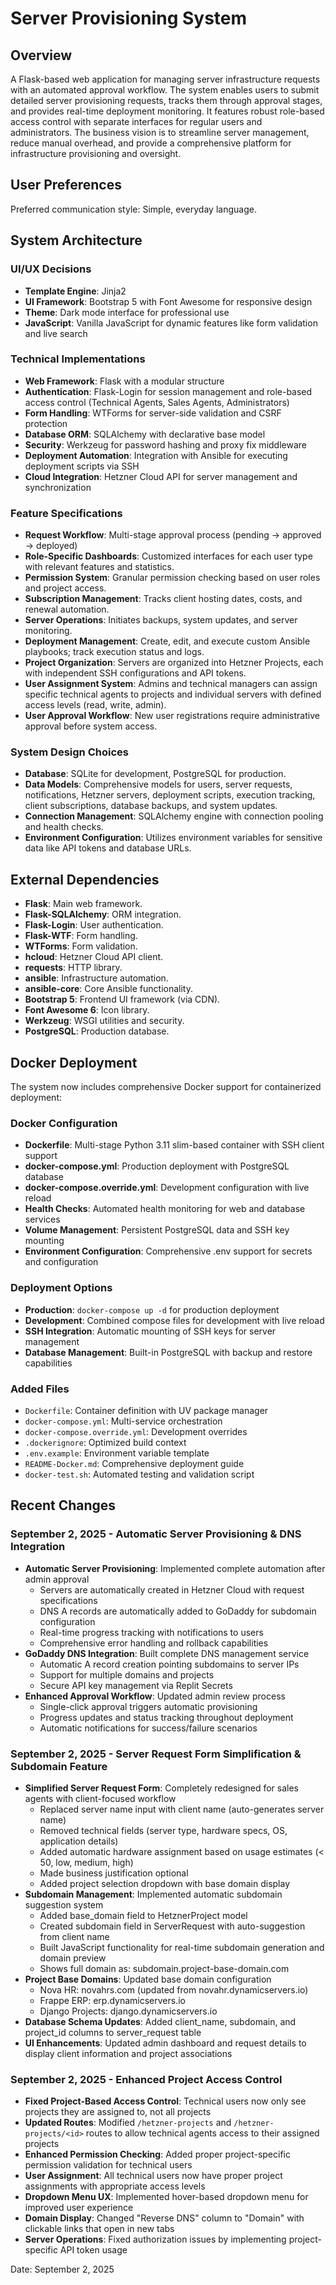 # Server Provisioning System

## Overview

A Flask-based web application for managing server infrastructure requests with an automated approval workflow. The system enables users to submit detailed server provisioning requests, tracks them through approval stages, and provides real-time deployment monitoring. It features robust role-based access control with separate interfaces for regular users and administrators. The business vision is to streamline server management, reduce manual overhead, and provide a comprehensive platform for infrastructure provisioning and oversight.

## User Preferences

Preferred communication style: Simple, everyday language.

## System Architecture

### UI/UX Decisions
- **Template Engine**: Jinja2
- **UI Framework**: Bootstrap 5 with Font Awesome for responsive design
- **Theme**: Dark mode interface for professional use
- **JavaScript**: Vanilla JavaScript for dynamic features like form validation and live search

### Technical Implementations
- **Web Framework**: Flask with a modular structure
- **Authentication**: Flask-Login for session management and role-based access control (Technical Agents, Sales Agents, Administrators)
- **Form Handling**: WTForms for server-side validation and CSRF protection
- **Database ORM**: SQLAlchemy with declarative base model
- **Security**: Werkzeug for password hashing and proxy fix middleware
- **Deployment Automation**: Integration with Ansible for executing deployment scripts via SSH
- **Cloud Integration**: Hetzner Cloud API for server management and synchronization

### Feature Specifications
- **Request Workflow**: Multi-stage approval process (pending → approved → deployed)
- **Role-Specific Dashboards**: Customized interfaces for each user type with relevant features and statistics.
- **Permission System**: Granular permission checking based on user roles and project access.
- **Subscription Management**: Tracks client hosting dates, costs, and renewal automation.
- **Server Operations**: Initiates backups, system updates, and server monitoring.
- **Deployment Management**: Create, edit, and execute custom Ansible playbooks; track execution status and logs.
- **Project Organization**: Servers are organized into Hetzner Projects, each with independent SSH configurations and API tokens.
- **User Assignment System**: Admins and technical managers can assign specific technical agents to projects and individual servers with defined access levels (read, write, admin).
- **User Approval Workflow**: New user registrations require administrative approval before system access.

### System Design Choices
- **Database**: SQLite for development, PostgreSQL for production.
- **Data Models**: Comprehensive models for users, server requests, notifications, Hetzner servers, deployment scripts, execution tracking, client subscriptions, database backups, and system updates.
- **Connection Management**: SQLAlchemy engine with connection pooling and health checks.
- **Environment Configuration**: Utilizes environment variables for sensitive data like API tokens and database URLs.

## External Dependencies

- **Flask**: Main web framework.
- **Flask-SQLAlchemy**: ORM integration.
- **Flask-Login**: User authentication.
- **Flask-WTF**: Form handling.
- **WTForms**: Form validation.
- **hcloud**: Hetzner Cloud API client.
- **requests**: HTTP library.
- **ansible**: Infrastructure automation.
- **ansible-core**: Core Ansible functionality.
- **Bootstrap 5**: Frontend UI framework (via CDN).
- **Font Awesome 6**: Icon library.
- **Werkzeug**: WSGI utilities and security.
- **PostgreSQL**: Production database.

## Docker Deployment

The system now includes comprehensive Docker support for containerized deployment:

### Docker Configuration
- **Dockerfile**: Multi-stage Python 3.11 slim-based container with SSH client support
- **docker-compose.yml**: Production deployment with PostgreSQL database
- **docker-compose.override.yml**: Development configuration with live reload
- **Health Checks**: Automated health monitoring for web and database services
- **Volume Management**: Persistent PostgreSQL data and SSH key mounting
- **Environment Configuration**: Comprehensive .env support for secrets and configuration

### Deployment Options
- **Production**: `docker-compose up -d` for production deployment
- **Development**: Combined compose files for development with live reload
- **SSH Integration**: Automatic mounting of SSH keys for server management
- **Database Management**: Built-in PostgreSQL with backup and restore capabilities

### Added Files
- `Dockerfile`: Container definition with UV package manager
- `docker-compose.yml`: Multi-service orchestration
- `docker-compose.override.yml`: Development overrides
- `.dockerignore`: Optimized build context
- `.env.example`: Environment variable template
- `README-Docker.md`: Comprehensive deployment guide
- `docker-test.sh`: Automated testing and validation script

## Recent Changes

### September 2, 2025 - Automatic Server Provisioning & DNS Integration
- **Automatic Server Provisioning**: Implemented complete automation after admin approval
  - Servers are automatically created in Hetzner Cloud with request specifications
  - DNS A records are automatically added to GoDaddy for subdomain configuration
  - Real-time progress tracking with notifications to users
  - Comprehensive error handling and rollback capabilities
- **GoDaddy DNS Integration**: Built complete DNS management service
  - Automatic A record creation pointing subdomains to server IPs
  - Support for multiple domains and projects
  - Secure API key management via Replit Secrets
- **Enhanced Approval Workflow**: Updated admin review process
  - Single-click approval triggers automatic provisioning
  - Progress updates and status tracking throughout deployment
  - Automatic notifications for success/failure scenarios

### September 2, 2025 - Server Request Form Simplification & Subdomain Feature
- **Simplified Server Request Form**: Completely redesigned for sales agents with client-focused workflow
  - Replaced server name input with client name (auto-generates server name)
  - Removed technical fields (server type, hardware specs, OS, application details) 
  - Added automatic hardware assignment based on usage estimates (< 50, low, medium, high)
  - Made business justification optional
  - Added project selection dropdown with base domain display
- **Subdomain Management**: Implemented automatic subdomain suggestion system
  - Added base_domain field to HetznerProject model
  - Created subdomain field in ServerRequest with auto-suggestion from client name
  - Built JavaScript functionality for real-time subdomain generation and domain preview
  - Shows full domain as: subdomain.project-base-domain.com
- **Project Base Domains**: Updated base domain configuration
  - Nova HR: novahrs.com (updated from novahr.dynamicservers.io)
  - Frappe ERP: erp.dynamicservers.io  
  - Django Projects: django.dynamicservers.io
- **Database Schema Updates**: Added client_name, subdomain, and project_id columns to server_request table
- **UI Enhancements**: Updated admin dashboard and request details to display client information and project associations

### September 2, 2025 - Enhanced Project Access Control
- **Fixed Project-Based Access Control**: Technical users now only see projects they are assigned to, not all projects
- **Updated Routes**: Modified `/hetzner-projects` and `/hetzner-projects/<id>` routes to allow technical agents access to their assigned projects
- **Enhanced Permission Checking**: Added proper project-specific permission validation for technical users
- **User Assignment**: All technical users now have proper project assignments with appropriate access levels
- **Dropdown Menu UX**: Implemented hover-based dropdown menu for improved user experience
- **Domain Display**: Changed "Reverse DNS" column to "Domain" with clickable links that open in new tabs
- **Server Operations**: Fixed authorization issues by implementing project-specific API token usage

Date: September 2, 2025